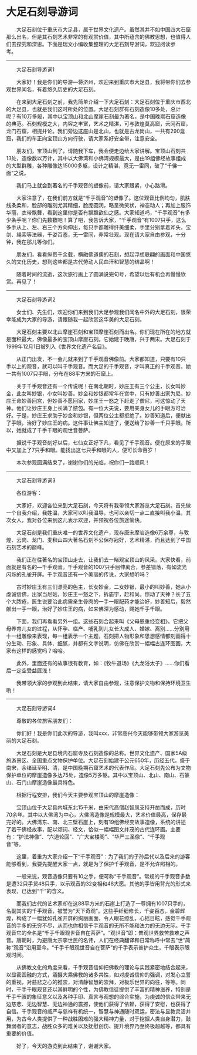 # 大足石刻导游词  
&emsp;&emsp;大足石刻位于重庆市大足县，属于世界文化遗产。虽然其并不如中国四大石窟那么出名，但是其石刻艺术非常的有观赏价值，其中所蕴含的佛教思想，也值得人们去探究和深思。下面是瑞文小编收集整理的大足石刻导游词，欢迎阅读参考。&emsp;&emsp;  
***  
&emsp;&emsp;大足石刻导游词1&emsp;&emsp;  

&emsp;&emsp;大家好！我是你们的导游—蒋济州，欢迎来到重庆市大足县，我将带你们去参观世界闻名，有着悠久历史的大足石刻。&emsp;&emsp;  

&emsp;&emsp;在来到大足石刻之前，我先简单介绍一下大足石刻：大足石刻位于重庆市西北的大足县，也就是我们这时所处的位置。大足石刻群有石刻造像10多处，总计呢？有10万多躯，其中以宝顶山和北山摩崖石刻最为著名，是中国晚期石窟造像的典范。石刻规模之大，内容之丰富，艺术之精湛，可与敦煌莫高窟，云冈石窟，龙门石窟，相提并论。我们旁边这座山是北山，也就是古龙岗山，一共有290龛窟，我们的车正向宝顶山方向行驶，请大家系好安全带，注意安全。&emsp;&emsp;  

&emsp;&emsp;朋友们，宝顶山到了，请随我下车，我会便走边给大家讲解。宝顶山石刻共13处，造像数以万计，其中以大佛湾和小佛湾规模最大，是由19组佛经故事组成的大型群雕，各种雕像达15000多躯，设计之精湛，竟无一雷同，破了“千佛一面”之说。&emsp;&emsp;  

&emsp;&emsp;我们马上就会到著名的千手观音的塑像前，请大家跟紧，小心路滑。&emsp;&emsp;  

&emsp;&emsp;大家注意了，在我们前方就是“千手观音”的塑像了。这位观音比例均匀，肌肤线条柔和，脸部的雕刻尤其精细，脸庞圆润，略呈微笑状，神态动人；再加上服饰华丽，衣带飘舞，看到这里你是否有飘飘欲仙之感。大家知道吗，“千手观音”有多少条手呢？你们先数数吧！算了吧，我告诉大家，“千手观音”有1007只手，这么多手从上、左、右三个方向伸出，每只手都雕得纤美细柔，手里分别拿着斧头，宝剑、绳索等法器，千姿百态，无一雷同，非常壮观。现在请大家自由参观，十分钟，我在那儿等你们。&emsp;&emsp;  

&emsp;&emsp;朋友们，看看纵贯千余载，横融佛道儒的石刻，想起浮想联翩的画面和中国悠久的文化历史，想到这些都是古代劳动人民血汗和智慧的结晶啊！&emsp;&emsp;  

&emsp;&emsp;随着时间的流逝，这次旅行画上了圆满说完句号，希望以后有机会再慢慢欣赏。再见了！&emsp;&emsp;  
***  
&emsp;&emsp;大足石刻导游词2&emsp;&emsp;  

&emsp;&emsp;女士们、先生们，欢迎你们来到我们大足参观我们闻名中外的大足石刻，很荣幸能成为大家的导游，请跟随我一起欣赏这华美的大足石刻。&emsp;&emsp;  

&emsp;&emsp;大足石刻主要以北山摩崖石刻和宝顶摩崖石刻而出名。你们现在所在的地方就是面积最大，佛像最多的宝顶山摩崖石刻。它始建于晚唐，兴于两宋。大足石刻于1999年12月1日被列入《世界文化遗产名目》。&emsp;&emsp;  

&emsp;&emsp;从正门出发，不一会儿就来到了千手观音佛像前。大家都知道，只要有10只手以上的观音，就可以叫千手观音。而大足的千手观音，才叫真正的千手观音。她一共有1007只手眼，分布在88平方米的石窟上。&emsp;&emsp;  

&emsp;&emsp;关于千手观音还有一个传说呢！在南北朝时，妙庄王有三个公主，长女叫妙金，此女叫妙银，小女叫妙善。妙金和妙银都常年在宫中，只有妙善出家为尼。妙庄王命妙善回宫，但妙善不愿回家，妙庄王一怒之下赶走了僧尼，可这惊动了天神。他们让妙庄王身上长满了脓包。有一位大夫说，要用亲身女儿的手眼方可治好。于是，妙庄王求助于妙金和妙银，但两位公主都拒绝了。妙善知道后，便献出了手眼，治好了妙庄王的病。这件事让佛主知道了，便送给了妙善一千只手眼。所以，她就成了千手千眼的观世音菩萨。&emsp;&emsp;  

&emsp;&emsp;据说千手观音刻好以后，七仙女正好下凡，看见了千手观音。便在原来的手眼中又加上了7只手和眼。能找出这七只手和眼的人，便可长命百岁！&emsp;&emsp;  

&emsp;&emsp;本次参观圆满结束了，谢谢你们的光临，祝你们一路顺风！&emsp;&emsp;  
***  
&emsp;&emsp;大足石刻导游词3&emsp;&emsp;  

&emsp;&emsp;各位游客：&emsp;&emsp;  

&emsp;&emsp;大家好，欢迎各位来到大足石刻，今天将有我带领大家游览大足石刻。首先做一个自我介绍，我姓温，大家可以叫我温导，也可以亲切一点二直接叫我小温，其次女人，我对各位来到这儿表示欢迎，并预祝各位旅途愉快。&emsp;&emsp;  

&emsp;&emsp;大足石刻是我们重庆唯一的世界文化遗产，现存唐宋摩岩造像6万余尊，与敦煌、云岗、龙门、麦积山四大著名石刻不公保存冠好，艺术精湛，而且达到了中国石刻艺术的巅峰。&emsp;&emsp;  

&emsp;&emsp;我们正在往著名的宝顶山走去，让我们去一睹观宝顶山的风采。大家快看，前面就是有名的—千手观音。千手观音的1007只手屈伸离合，参差错落，有如流光闪烁的孔雀开屏。千手观音还有一个美丽的传说，大家想听吗？&emsp;&emsp;  

&emsp;&emsp;古时妙庄玉有三们漂亮的色主，长女妙金，二女妙银，最小的叫妙善，她从小虔诚信佛，出家当尼姑，妙庄王一怒之下，拆庙宇，赶和尚。惊动了天神？长了五个大脓疮，医生说要治此病需亲生骨肉的一手一眼配药才能治好，妙善知后，毅然献出一手一眼，治好了妙庄王的病，如来佛深为感动，赐她千手千眼。&emsp;&emsp;  

&emsp;&emsp;下面，我们再看看另外一组。这些石刻合起来叫《父母恩重经变相》。它把父母养育儿女的过程，从怀孕、临产、哺乳到儿女长大成人、婚嫁、离别……分别用十一组雕像来表现，每一组表示一个主题，石刻把人物形象和思想感情都刻画得十分生动、形象、具体、细腻，并都有文字说明，仿佛在欣赏一幅幅古连环图画，大家有这样的感觉吗？哈哈。&emsp;&emsp;  

&emsp;&emsp;此外，里面还有的故事很有教育，如：《牧牛道场》《九龙浴太子》……你们看后一定空受益匪浅！&emsp;&emsp;  

&emsp;&emsp;我带领大家的参观到此结束，请大家自由参观，注意保护文物和保持环境卫生哟！&emsp;&emsp;  
***  
&emsp;&emsp;大足石刻导游词4&emsp;&emsp;  

&emsp;&emsp;尊敬的各位旅客朋友们：&emsp;&emsp;  

&emsp;&emsp;你们好！我是你们此次的导游，我叫xxx，非常高兴今天能够带领大家游览美丽的大足石刻。&emsp;&emsp;  

&emsp;&emsp;大足石刻是大足县境内石窟寺及石刻造像的总称。世界文化遗产、国家5A级旅游景区、全国重点文物保护单位。大足石刻始建于公元650年，历经五代，盛于南宋，余绪延至明、清，是中国晚期石窟艺术的代表作品。大足石刻先公布为文物保护单位的摩崖造像多达75处，造像5万多躯。其中以宝顶山、北山、南山、石篆山、石门山摩崖造像最具特色。&emsp;&emsp;  

&emsp;&emsp;根据行程安排，我们今天主要参观宝顶山的摩崖造像：&emsp;&emsp;  

&emsp;&emsp;宝顶山位于大足县内城东北15千米，由宋代高僧赵智凤支持开凿而成，历时70余年。其中以大佛湾为中心，大佛湾造像是规模最大，艺术价值最高，保存最完好的。大佛湾东、南、北三壁石崖上，刻有19组佛经变故事造像，系统的讲述了若干佛经故事，配以颂词、经文，恰似一幅幅图文并茂的古代连环画。主要有：“护法神像”、“六道轮回”、“广大宝楼阁”、“华严三圣像”、“千手观音”等。&emsp;&emsp;  

&emsp;&emsp;这里，着重为大家介绍一下“千手观音”：为了我们的子孙后代以及后来的游客能够看到，我要先提醒大家一点，就是为了保护千手观音，是不允许照相的。&emsp;&emsp;  

&emsp;&emsp;一般来说，观音造像只要有10之手，便可称“千手观音”。常规的千手观音多数是遭32只手货48只手，以示观音的32变相和48大愿。其他的手皆用背光的形式来表现，已达到“千”的含义。&emsp;&emsp;  

&emsp;&emsp;而我们古代的艺术家却在这88平方米的石崖上打造了一尊拥有1007只手的，名副其实的千手观音，被誉为“天下奇观”。这些手纤细修长，千姿百态，金碧辉煌，构成了一幅犹如孔雀开屏的绚丽画面，令人眼花缭乱，心摇目眩，感觉千手观音的手多的无穷不尽，从而也你相信千手观音的无所不能和法力的无边无际。千手观音它的全名是“千手千眼观世音自在菩萨”。“观世音”即：普观世界救苦救难之声音。唐朝时，为避唐太宗李世民的名讳，人们在经典翻译和日常称呼中常去“世”简称“观音”沿用至今。“千手千眼观世音自在菩萨”的千手表示普护众生，千眼表示眼观时间。&emsp;&emsp;  

&emsp;&emsp;从佛教文化的角度来看，千手观音信仰把佛教的理论与实践紧密地结合起来，以显密圆融的方式，涵摄大乘佛教的诸多共性，如对虔诚信仰的强调，对发心立誓的重视，对慈悲之心的推崇，对清静智慧的崇拜，对极乐世界的向往，等等。同时，千手千眼观音还以其鲜明的个性，为佛教信徒提供了丰富的精神滋养，特别是千手千眼的象征意义以及各种手印、真言与观想的综合实施，为虔诚的信众带来无边慈悲、无边智慧、无边神通的震撼，使他们获得了依赖，获得了安慰，也获得了自信。千手观音的威严与慈祥有机统一，智慧与神通随时双运，密法与显教灵活并用，为古今人类提供了一种战胜困难的强大精神力量，对于挖掘人类自身潜力，鼓舞弱者的意志，战胜众多的难关以及抚慰创伤、提升境界乃至终极超越等，都具有重要的价值。&emsp;&emsp;  

&emsp;&emsp;好了，今天的游览到此结束了，谢谢大家。&emsp;&emsp;  
